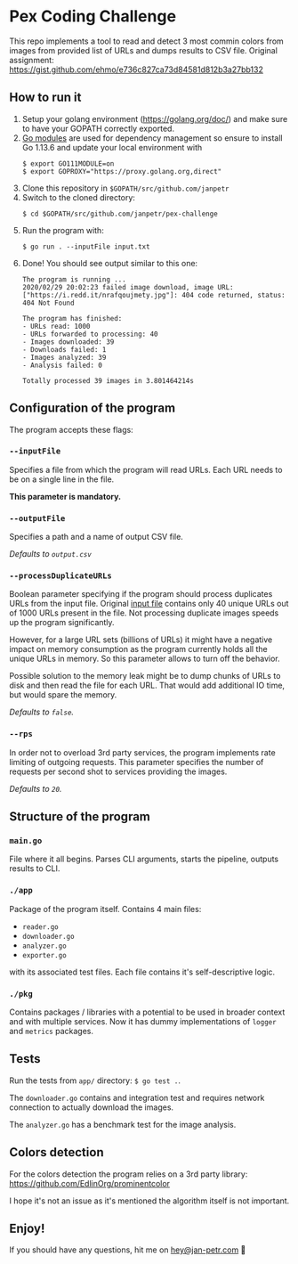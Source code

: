 # Pex Coding Challenge

This repo implements a tool to read and detect 3 most commin colors from images from provided list of URLs and dumps results to CSV file.
Original assignment: https://gist.github.com/ehmo/e736c827ca73d84581d812b3a27bb132

## How to run it

1. Setup your golang environment (https://golang.org/doc/) and make sure to have your GOPATH correctly exported.
2. [Go modules](https://blog.golang.org/using-go-modules) are used for dependency management so ensure to install Go 1.13.6 and update your local environment with
    ```
    $ export GO111MODULE=on
    $ export GOPROXY="https://proxy.golang.org,direct"
    ```
3. Clone this repository in `$GOPATH/src/github.com/janpetr`
4. Switch to the cloned directory:
    ```
    $ cd $GOPATH/src/github.com/janpetr/pex-challenge
    ```
4. Run the program with:
    ```
    $ go run . --inputFile input.txt
    ```
5. Done! You should see output similar to this one:
    ```
    The program is running ...
    2020/02/29 20:02:23 failed image download, image URL: ["https://i.redd.it/nrafqoujmety.jpg"]: 404 code returned, status: 404 Not Found
    
    The program has finished:
    - URLs read: 1000
    - URLs forwarded to processing: 40
    - Images downloaded: 39
    - Downloads failed: 1
    - Images analyzed: 39
    - Analysis failed: 0
    
    Totally processed 39 images in 3.801464214s
    ```
   
## Configuration of the program

The program accepts these flags:

### `--inputFile`

Specifies a file from which the program will read URLs. Each URL needs to be on a single line in the file.

**This parameter is mandatory.**

### `--outputFile`

Specifies a path and a name of output CSV file. 

_Defaults to `output.csv`_

### `--processDuplicateURLs`

Boolean parameter specifying if the program should process duplicates URLs from the input file.
Original [input file](https://gist.github.com/ehmo/e736c827ca73d84581d812b3a27bb132#file-input-txt) contains only 40
unique URLs out of 1000 URLs present in the file. Not processing duplicate images speeds up the program significantly.

However, for a large URL sets (billions of URLs) it might have a negative impact on memory consumption 
as the program currently holds all the unique URLs in memory. So this parameter allows to turn off the behavior.

Possible solution to the memory leak might be to dump chunks of URLs to disk and then read the file for each URL. 
That would add additional IO time, but would spare the memory.

_Defaults to `false`._

### `--rps`

In order not to overload 3rd party services, the program implements rate limiting of outgoing requests.
This parameter specifies the number of requests per second shot to services providing the images.

_Defaults to `20`._

## Structure of the program

### `main.go`

File where it all begins. Parses CLI arguments, starts the pipeline, outputs results to CLI.

### `./app`

Package of the program itself. Contains 4 main files:
- `reader.go`
- `downloader.go`
- `analyzer.go`
- `exporter.go`

with its associated test files. Each file contains it's self-descriptive logic.

### `./pkg`

Contains packages / libraries with a potential to be used in broader context and with multiple services. 
Now it has dummy implementations of `logger` and `metrics` packages.

## Tests

Run the tests from `app/` directory: `$ go test .`.

The `downloader.go` contains and integration test and requires network connection to actually download the images.

The `analyzer.go` has a benchmark test for the image analysis.

## Colors detection

For the colors detection the program relies on a 3rd party library: https://github.com/EdlinOrg/prominentcolor

I hope it's not an issue as it's mentioned the algorithm itself is not important.

## Enjoy!

If you should have any questions, hit me on hey@jan-petr.com 🚀
